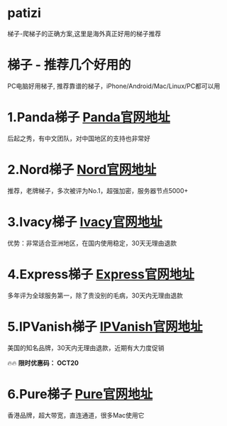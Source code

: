 # patizi
梯子-爬梯子的正确方案,这里是海外真正好用的梯子推荐


# 梯子 - 推荐几个好用的

PC电脑好用梯子, 推荐靠谱的梯子，iPhone/Android/Mac/Linux/PC都可以用

# 1.Panda梯子 [Panda官网地址](https://www.panhdpe.xyz/r/22216799)
后起之秀，有中文团队，对中国地区的支持也非常好



# 2.Nord梯子   [Nord官网地址](http://get.affiliatescn.net/aff_c?offer_id=153&aff_id=38201&url_id=613&aff_click_id=github&aff_sub=j207692138&aff_sub2=patizi)
推荐，老牌梯子，多次被评为No.1，超强加密，服务器节点5000+




# 3.Ivacy梯子 [Ivacy官网地址](https://www.ivacykodi.com/easter-deal-2020/?aff=91814&data1=j207692138&data2=patizi)


优势：非常适合亚洲地区，在国内使用稳定，30天无理由退款


# 4.Express梯子 [Express官网地址](https://www.xvbelink.com/?a_fid=tizi_vpn&chan=j207692138&data1=tizi)
多年评为全球服务第一，除了贵没别的毛病，30天内无理由退款



# 5.IPVanish梯子 [IPVanish官网地址](https://affiliategroove.com/scripts/click.php?a_aid=vvppnn&data1=j207692138&data2=tizi)

美国的知名品牌，30天内无理由退款，近期有大力度促销


🔥🔥 **限时优惠码： OCT20**



# 6.Pure梯子 [Pure官网地址](https://billing.purevpn.com/aff.php?aff=42611&data1=j207692138&data2=excellent_tizi)
香港品牌，超大带宽，直连通道，很多Mac使用它


